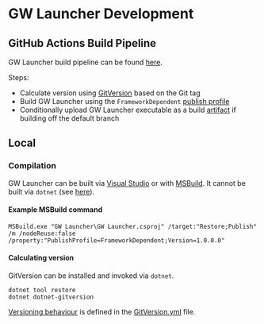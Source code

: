 # GW Launcher Development
## GitHub Actions Build Pipeline
GW Launcher build pipeline can be found [here](../.github/workflows/build.yml).

Steps:
- Calculate version using [GitVersion](https://gitversion.net/) based on the Git tag
- Build GW Launcher using the `FrameworkDependent` [publish profile](https://learn.microsoft.com/en-us/aspnet/core/host-and-deploy/visual-studio-publish-profiles)
- Conditionally upload GW Launcher executable as a build [artifact](https://docs.github.com/en/actions/using-workflows/storing-workflow-data-as-artifacts) if building off the default branch

## Local
### Compilation
GW Launcher can be built via [Visual Studio](https://visualstudio.microsoft.com/) or with [MSBuild](https://learn.microsoft.com/en-us/visualstudio/msbuild/msbuild-command-line-reference). It cannot be built via `dotnet` (see [here](https://aka.ms/msbuild/MSB4803)).

#### Example MSBuild command
`MSBuild.exe "GW Launcher\GW Launcher.csproj" /target:"Restore;Publish" /m /nodeReuse:false /property:"PublishProfile=FrameworkDependent;Version=1.0.0.0"`

#### Calculating version
GitVersion can be installed and invoked via `dotnet`.
```
dotnet tool restore
dotnet dotnet-gitversion
```
[Versioning behaviour](https://gitversion.net/docs/reference/configuration) is defined in the [GitVersion.yml](../GitVersion.yml) file.